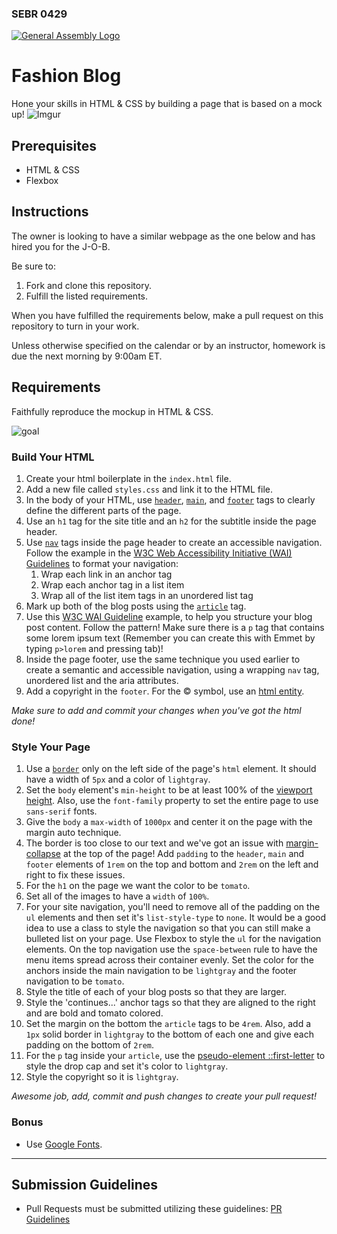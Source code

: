 ### SEBR 0429

[![General Assembly Logo](https://camo.githubusercontent.com/1a91b05b8f4d44b5bbfb83abac2b0996d8e26c92/687474703a2f2f692e696d6775722e636f6d2f6b6538555354712e706e67)](https://generalassemb.ly/education/web-development-immersive)

# Fashion Blog

Hone your skills in HTML & CSS by building a page that is based on a mock up!
![Imgur](https://i.imgur.com/pNv1rCg.png)


## Prerequisites

- HTML & CSS
- Flexbox 

## Instructions

The owner is looking to have a similar webpage as the one below and has hired you for the J-O-B.

Be sure to:
1. Fork and clone this repository.
2. Fulfill the listed requirements.

When you have fulfilled the requirements below, make a pull request on this
repository to turn in your work.

Unless otherwise specified on the calendar or by an instructor, homework is due
the next morning by 9:00am ET.


## Requirements

Faithfully reproduce the mockup in HTML & CSS.

![goal](./mock.png)

### Build Your HTML
1. Create your html boilerplate in the `index.html` file.
1. Add a new file called `styles.css` and link it to the HTML file.
1. In the body of your HTML, use [`header`](https://developer.mozilla.org/en-US/docs/Web/HTML/Element/header), [`main`](https://developer.mozilla.org/en-US/docs/Web/HTML/Element/main), and [`footer`](https://developer.mozilla.org/en-US/docs/Web/HTML/Element/footer) tags to clearly define the different parts of the page.
1. Use an `h1` tag for the site title and an `h2` for the subtitle inside the page header.
1. Use [`nav`](https://developer.mozilla.org/en-US/docs/Web/HTML/Element/nav) tags inside the page header to create an accessible navigation. Follow the example in the [W3C Web Accessibility Initiative (WAI) Guidelines](https://www.w3.org/WAI/tips/developing/#provide-meaning-for-non-standard-interactive-elements) to format your navigation:
   1. Wrap each link in an anchor tag
   1. Wrap each anchor tag in a list item
   1. Wrap all of the list item tags in an unordered list tag
1. Mark up both of the blog posts using the [`article`](https://developer.mozilla.org/en-US/docs/Web/HTML/Element/article) tag.
1. Use this [W3C WAI Guideline](https://www.w3.org/WAI/tips/developing/#use-mark-up-to-convey-meaning-and-structure) example, to help you structure your blog post content. Follow the pattern! Make sure there is a `p` tag that contains some lorem ipsum text (Remember you can create this with Emmet by typing `p>lorem` and pressing tab)!
1. Inside the page footer, use the same technique you used earlier to create a semantic and accessible navigation, using a wrapping `nav` tag, unordered list and the aria attributes.
1. Add a copyright in the `footer`. For the &copy; symbol, use an [html entity](https://www.w3schools.com/html/html_entities.asp).

_Make sure to add and commit your changes when you've got the html done!_

### Style Your Page

1. Use a [`border`](https://www.w3schools.com/css/css_border.asp) only on the left side of the page's `html` element. It should have a width of `5px` and a color of `lightgray`.
1. Set the `body` element's `min-height` to be at least 100% of the [viewport height](https://alligator.io/css/viewport-units/). Also, use the `font-family` property to set the entire page to use `sans-serif` fonts.
1. Give the `body` a `max-width` of `1000px` and center it on the page with the margin auto technique.
1. The border is too close to our text and we've got an issue with [margin-collapse](https://medium.com/@joseph0crick/margin-collapse-in-css-what-why-and-how-328c10e37ca0) at the top of the page! Add `padding` to the `header`, `main` and `footer` elements of `1rem` on the top and bottom and `2rem` on the left and right to fix these issues.
1. For the `h1` on the page we want the color to be `tomato`.
1. Set all of the images to have a `width` of `100%`.
1. For your site navigation, you'll need to remove all of the padding on the `ul` elements and then set it's `list-style-type` to `none`. It would be a good idea to use a class to style the navigation so that you can still make a bulleted list on your page. Use Flexbox to style the `ul` for the navigation elements. On the top navigation use the `space-between` rule to have the menu items spread across their container evenly. Set the color for the anchors inside the main navigation to be `lightgray` and the footer navigation to be `tomato`.
1. Style the title of each of your blog posts so that they are larger.
1. Style the 'continues...' anchor tags so that they are aligned to the right and are bold and tomato colored.
1. Set the margin on the bottom the `article` tags to be `4rem`. Also, add a `1px` solid border in `lightgray` to the bottom of each one and give each padding on the bottom of `2rem`.
1. For the `p` tag inside your `article`, use the [pseudo-element ::first-letter](https://developer.mozilla.org/en-US/docs/Web/CSS/::first-letter) to style the drop cap and set it's color to `lightgray`.
1. Style the copyright so it is `lightgray`.

_Awesome job, add, commit and push changes to create your pull request!_

### Bonus

- Use [Google Fonts](https://fonts.google.com/).
___
## Submission Guidelines
* Pull Requests must be submitted utilizing these guidelines: [PR Guidelines](https://github.com/bmorataya3/Pull-Request-Template)


